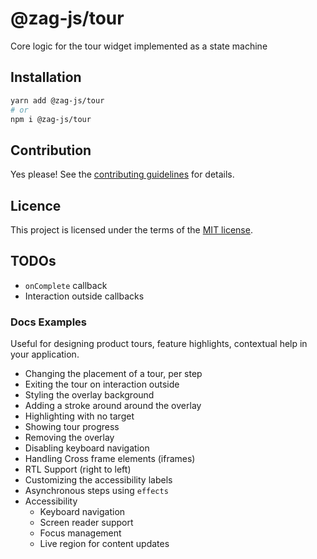 # @zag-js/tour

Core logic for the tour widget implemented as a state machine

## Installation

```sh
yarn add @zag-js/tour
# or
npm i @zag-js/tour
```

## Contribution

Yes please! See the [contributing guidelines](https://github.com/chakra-ui/zag/blob/main/CONTRIBUTING.md) for details.

## Licence

This project is licensed under the terms of the [MIT license](https://github.com/chakra-ui/zag/blob/main/LICENSE).

## TODOs

- `onComplete` callback
- Interaction outside callbacks

### Docs Examples

Useful for designing product tours, feature highlights, contextual help in your application.

- Changing the placement of a tour, per step
- Exiting the tour on interaction outside
- Styling the overlay background
- Adding a stroke around around the overlay
- Highlighting with no target
- Showing tour progress
- Removing the overlay
- Disabling keyboard navigation
- Handling Cross frame elements (iframes)
- RTL Support (right to left)
- Customizing the accessibility labels
- Asynchronous steps using `effects`
- Accessibility
  - Keyboard navigation
  - Screen reader support
  - Focus management
  - Live region for content updates
